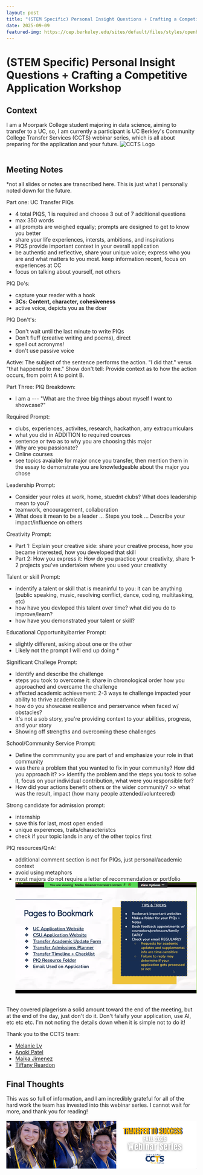 ```yaml
---
layout: post
title: "(STEM Specific) Personal Insight Questions + Crafting a Competitive Application Workshop"
date: 2025-09-09
featured-img: https://cep.berkeley.edu/sites/default/files/styles/openberkeley_image_full/public/general/logo_ccts2020.png?itok=tgA-tZN-&timestamp=1631654577
---
```

# (STEM Specific) Personal Insight Questions + Crafting a Competitive Application Workshop

## Context
I am a Moorpark College student majoring in data science, aiming to transfer to a UC, so, I am currently a participant is UC Berkley's Community College Transfer Services (CCTS) webinar series, which is all about preparing for the application and your future. 
<img src="https://cep.berkeley.edu/sites/default/files/styles/openberkeley_image_full/public/general/logo_ccts2020.png?itok=tgA-tZN-&timestamp=1631654577" width="600" alt="CCTS Logo"/>  <br><br>

## Meeting Notes
*not all slides or notes are transcribed here. This is just what I personally noted down for the future. 

Part one: UC Transfer PIQs
- 4 total PIQS, 1 is required and choose 3 out of 7 additional questions
- max 350 words
- all prompts are weighed equally; prompts are designed to get to know you better
- share your life experiences, intersts, ambitions, and inspirations
- PIQS provide important context in your overall application
- be authentic and reflective, share your unique voice; express who you are and what matters to you most. keep information recent, focus on experiences at CC
- focus on talking about yourself, not others

PIQ Do's:
- capture your reader with a hook
- **3Cs: Content, character, cohesiveness**
- active voice, depicts you as the doer

PIQ Don't's:
- Don't wait until the last minute to write PIQs
- Don't fluff (creative writing and poems), direct
- spell out acronyms!
- don't use passive voice

Active: The subject of the sentence performs the action. "I did that." verus "that happened to me."
Show don't tell: Provide context as to how the action occurs, from point A to point B. 

Part Three: PIQ Breakdown:
- I am a --- "What are the three big things about myself I want to showcase?"

Required Prompt: 
- clubs, experiences, activites, research, hackathon, any extracurriculars
- what you did in ADDITION to required cources
- sentence or two as to why you are choosing this major
- Why are you passionate?
- Online courses
- see topics avaiable for major once you transfer, then mention them in the essay to demonstrate you are knowledgeable about the major you chose

Leadership Prompt:
- Consider your roles at work, home, stuednt clubs? What does leadership mean to you?
- teamwork, encouragement, collaboration
- What does it mean to be a leader ... Steps you took ... Describe your impact/influence on others

Creativity Prompt:
- Part 1: Explain your creative side: share your creative process, how you became interested, how you developed that skill
- Part 2: How you express it: How do you practice your creativity, share 1-2 projects you've undertaken where you used your creativity

Talent or skill Prompt:
- indentify a talent or skill that is meaninful to you: it can be anything (public speaking, music, resolving conflict, dance, coding, multitasking, etc)
- how have you devloped this talent over time? what did you do to improve/learn?
- how have you demonstrated your talent or skill? 

Educational Opportunity/barrier Prompt:
- slightly different, asking about one or the other
- Likely not the prompt I will end up doing *

Significant Challege Prompt:
- Identify and describe the challenge
- steps you took to overcome it: share in chronological order how you approached and overcame the challenge
- affected academic achievement: 2-3 ways te challenge impacted your ability to thrive academically
- how do you showcase resilience and perservance when faced w/ obstacles?
- It's not a sob story, you're providing context to your abilities, progress, and your story
- Showing off strengths and overcoming these challenges

School/Community Service Prompt:
- Define the commmunity you are part of and emphasize your role in that community
- was there a problem that you wanted to fix in your community? How did you approach it? >> identify the problem and the steps you took to solve it, focus on your individual contribution, what were you responsible for?
- How did your actions benefit others or the wider community? >> what was the result, impact (how many people attended/volunteered)

Strong candidate for admission prompt:
- internship
- save this for last, most open ended
- unique experences, traits/characteristcs
- check if your topic lands in any of the other topics first

PIQ resources/QnA:
- additional comment section is not for PIQs, just personal/academic context
- avoid using metaphors
- most majors do not require a letter of recommendation or portfolio
![Pages to Bookmark](https://github.com/CaptainSapphire/PH-s-Blog/blob/main/assets/September%202025/Screenshot%202025-09-09%20170105.png?raw=true)
<br><br>

They covered plagerism a solid amount toward the end of the meeting, but at the end of the day, just don't do it. Don't falsify your application, use AI, etc etc etc. I'm not noting the details down when it is simple not to do it!

Thank you to the CCTS team:
- [Melanie Ly](https://www.linkedin.com/in/melanie-l-7a1337178/)
- [Anoki Patel](https://www.linkedin.com/in/anokhi-pats/)
- [Maika Jimenez](https://www.linkedin.com/in/maika-jimenez-909465186/)
- [Tiffany Reardon](https://www.linkedin.com/in/tiffany-reardon/)


## Final Thoughts
This was so full of information, and I am incredibly grateful for all of the hard work the team has invested into this webinar series. I cannot wait for more, and thank you for reading! <br><br>
![banner from form](https://github.com/CaptainSapphire/PH-s-Blog/blob/main/assets/September%202025/Screenshot%202025-09-09%20170302.png?raw=true)

